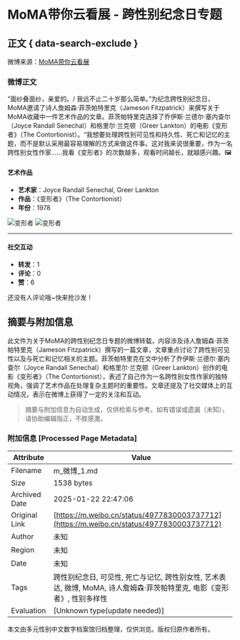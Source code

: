 # MoMA带你云看展 - 跨性别纪念日专题

## 正文 { data-search-exclude }


微博来源：[MoMA带你云看展](https://m.weibo.cn/search?containerid=231522type%3D1%26t%3D10%26q%3D%23MoMA%E5%B8%A6%E4%BD%A0%E4%BA%91%E7%9C%8B%E5%B1%95%23&extparam=%23MoMA%E5%B8%A6%E4%BD%A0%E4%BA%91%E7%9C%8B%E5%B1%95%23&luicode=20000061&lfid=4977830003737712)

### 微博正文

“面纱叠面纱，亲爱的。/ 我远不止二十岁那么简单。”为纪念跨性别纪念日，MoMA邀请了诗人詹姆森·菲茨帕特里克（Jameson Fitzpatrick）来撰写关于MoMA收藏中一件艺术作品的文章。菲茨帕特里克选择了乔伊斯·兰德尔·塞内查尔（Joyce Randall Senechal）和格里尔·兰克顿（Greer Lankton）的电影《变形者》（The Contortionist）。“我想要处理跨性别可见性和持久性、死亡和记忆的主题，而不是默认采用最容易理解的方式来做这件事。这对我来说很重要，作为一名跨性别女性作家……我看《变形者》的次数越多，观看时间越长，就越感兴趣。🖼 

#### 艺术作品

- **艺术家**：Joyce Randall Senechal, Greer Lankton
- **作品**：《变形者》（The Contortionist）
- **年份**：1978

![变形者](https://wx1.sinaimg.cn/orj360/e8a87b06ly8hkq0znxw6nj20u00mpjw4.jpg)
![变形者](https://wx3.sinaimg.cn/large/53b515f0ly1gnlu3cynfmj20t306owhf.jpg)

---

#### 社交互动
- **转发**：1
- **评论**：0
- **赞**：6

还没有人评论哦~快来抢沙发！
<!-- tcd_original_link https://m.weibo.cn/status/4977830003737712 -->


## 摘要与附加信息

<!-- tcd_abstract -->
此文件为关于MoMA的跨性别纪念日专题的微博转载，内容涉及诗人詹姆森·菲茨帕特里克（Jameson Fitzpatrick）撰写的一篇文章，文章重点讨论了跨性别可见性以及与死亡和记忆相关的主题。菲茨帕特里克在文中分析了乔伊斯·兰德尔·塞内查尔（Joyce Randall Senechal）和格里尔·兰克顿（Greer Lankton）创作的电影《变形者》（The Contortionist），表述了自己作为一名跨性别女性作家的独特视角，强调了艺术作品在处理复杂主题时的重要性。文章还提及了社交媒体上的互动情况，表示在微博上获得了一定的关注和互动。
<!-- tcd_abstract_end -->

> 摘要与附加信息为自动生成，仅供检索与参考。如有错误或遗漏（未知），请协助编辑指正，不胜感激。

### 附加信息 [Processed Page Metadata]

| Attribute       | Value                                  |
|-----------------|----------------------------------------|
| Filename        | m_微博_1.md                             |
| Size            | 1538 bytes                           |
| Archived Date   | 2025-01-22 22:47:06                             |
| Original Link   | [https://m.weibo.cn/status/4977830003737712](https://m.weibo.cn/status/4977830003737712)                       |
| Author          | 未知                               |
| Region          | 未知                               |
| Date            | 未知                                 |
| Tags            | 跨性别纪念日, 可见性, 死亡与记忆, 跨性别女性, 艺术表达, 微博, MoMA, 诗人詹姆森·菲茨帕特里克, 电影《变形者》, 性别多样性                                 |
| Evaluation            | [Unknown type(update needed)]                                 |
<!-- tcd_table_end -->

本文由多元性别中文数字档案馆归档整理，仅供浏览。版权归原作者所有。
